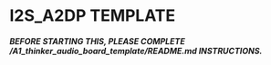 # I2S_A2DP TEMPLATE

##### BEFORE STARTING THIS, PLEASE COMPLETE /A1_thinker_audio_board_template/README.md INSTRUCTIONS.


